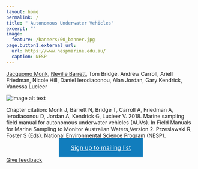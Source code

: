 ```yaml
---
layout: home
permalink: /
title: " Autonomous Underwater Vehicles"
excerpt: ""
image:
  feature: /banners/00_banner.jpg
page.button1.external_url:
  url: https://www.nespmarine.edu.au/
  caption: NESP
---
```

<head>
<style>
.button {
  background-color: #117dbd;
  border: none;
  color: #ffffff;
  padding: 15px 32px;
  text-align: center;
  font-size: 16px;
  margin: 4px 2px;
}
</style>
</head>

[Jacquomo Monk](mailto:Jacquomo.monk@utas.edu.au), [Neville Barrett](mailto:neville.barrett@utas.edu.au), Tom Bridge, Andrew Carroll, Ariell Friedman, Nicole Hill, Daniel Ierodiaconou, Alan Jordan, Gary Kendrick, Vanessa Lucieer

![image alt text](images/AUV.png)

Chapter citation:
Monk J, Barrett N, Bridge T, Carroll A, Friedman A, Ierodiaconou D, Jordan A, Kendrick G, Lucieer V. 2018. Marine sampling field manual for autonomous underwater vehicles (AUVs). In Field Manuals for Marine Sampling to Monitor Australian Waters,Version 2. Przeslawski R, Foster S (Eds). National Environmental Science Program (NESP). 

<center><a href="https://docs.google.com/forms/d/e/1FAIpQLSezHvqOCPEp8f0xopHJ4nmoN6bhrdPzbKmInLuTQR7UNrTLRQ/viewform?usp=sf_link" class="button">Sign up to mailing list</a></center>

<a href="https://docs.google.com/forms/d/e/1FAIpQLSezHvqOCPEp8f0xopHJ4nmoN6bhrdPzbKmInLuTQR7UNrTLRQ/viewform?usp=sf_link" class="btn">Give feedback</a>
